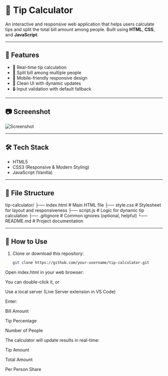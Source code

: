 # 💸 Tip Calculator

An interactive and responsive web application that helps users calculate tips and split the total bill amount among people. Built using **HTML**, **CSS**, and **JavaScript**.

---

## 🚀 Features

- 🎯 Real-time tip calculation
- 👥 Split bill among multiple people
- 📱 Mobile-friendly responsive design
- 🧮 Clean UI with dynamic updates
- 🔒 Input validation with default fallback

---

## 📷 Screenshot

![Screenshot](screenshot.png) <!-- Replace or add your screenshot file if desired -->

---

## 🛠️ Tech Stack

- HTML5
- CSS3 (Responsive & Modern Styling)
- JavaScript (Vanilla)

---

## 📁 File Structure

tip-calculator/
├── index.html # Main HTML file
├── style.css # Stylesheet for layout and responsiveness
├── script.js # Logic for dynamic tip calculation
├── .gitignore # Common ignores (optional, helpful)
└── README.md # Project documentation


---

## 🔧 How to Use

1. Clone or download this repository:
   ```bash
   git clone https://github.com/your-username/tip-calculator.git
Open index.html in your web browser:

You can double-click it, or

Use a local server (Live Server extension in VS Code)

Enter:

Bill Amount

Tip Percentage

Number of People

The calculator will update results in real-time:

Tip Amount

Total Amount

Per Person Share

